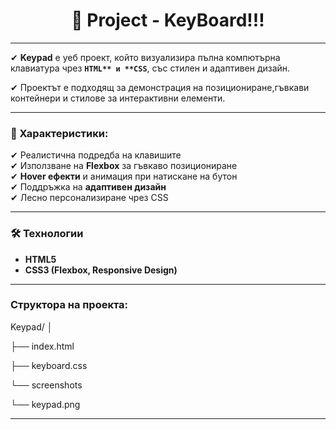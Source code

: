<h1 align="center">
        👋 Project - KeyBoard!!!  
    </h1>

---

✔ **Keypad** е уеб проект, който визуализира пълна компютърна клавиатура чрез **`HTML** и **CSS`**, със стилен и адаптивен дизайн. 

✔ Проектът е подходящ за демонстрация на позициониране,гъвкави контейнери и стилове за интерактивни елементи.

---

### 🔑 Характеристики:

✔ Реалистична подредба на клавишите  
✔ Използване на **Flexbox** за гъвкаво позициониране  
✔ **Hover ефекти** и анимация при натискане на бутон  
✔ Поддръжка на **адаптивен дизайн**  
✔ Лесно персонализиране чрез CSS  

---

### 🛠 Технологии

- **HTML5**
- **CSS3 (Flexbox, Responsive Design)**

---

### Структора на проекта:

Keypad/
│

├── index.html  

├── keyboard.css 

└── screenshots

└── keypad.png  
    
---

